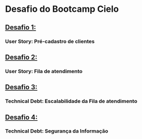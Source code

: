 # Desafio do Bootcamp Cielo
## [Desafio 1:](../../tree/main/desafio1)
### User Story: Pré-cadastro de clientes
## [Desafio 2:](../../tree/main/desafio2)
### User Story: Fila de atendimento
## [Desafio 3:](../../tree/main/desafio3)
### Technical Debt: Escalabilidade da Fila de atendimento
## [Desafio 4:](../../tree/main/desafio4)
### Technical Debt: Segurança da Informação
